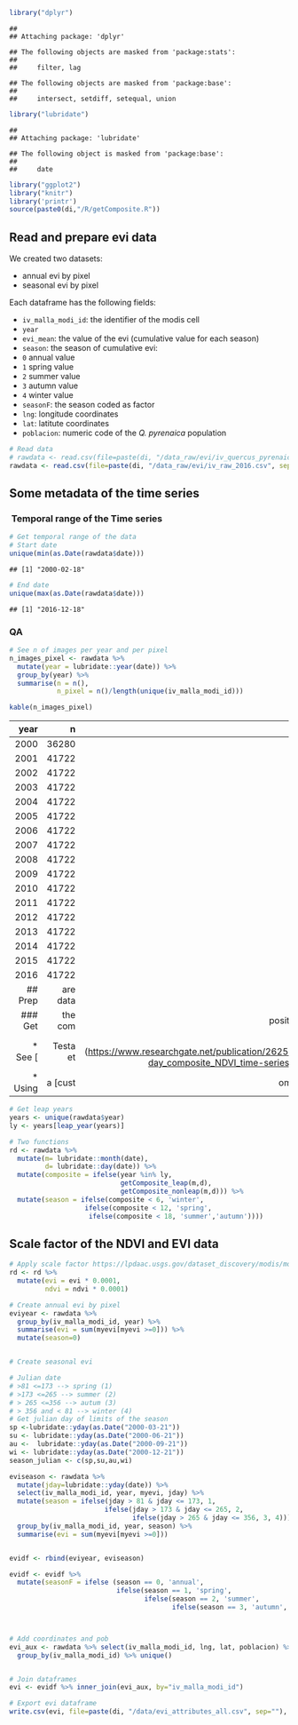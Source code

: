 ``` r
library("dplyr")
```

    ## 
    ## Attaching package: 'dplyr'

    ## The following objects are masked from 'package:stats':
    ## 
    ##     filter, lag

    ## The following objects are masked from 'package:base':
    ## 
    ##     intersect, setdiff, setequal, union

``` r
library("lubridate")
```

    ## 
    ## Attaching package: 'lubridate'

    ## The following object is masked from 'package:base':
    ## 
    ##     date

``` r
library("ggplot2")
library("knitr")
library('printr')
source(paste0(di,"/R/getComposite.R"))
```

Read and prepare evi data
-------------------------

We created two datasets:

-   annual evi by pixel
-   seasonal evi by pixel

Each dataframe has the following fields:

-   `iv_malla_modi_id`: the identifier of the modis cell
-   `year`
-   `evi_mean`: the value of the evi (cumulative value for each season)
-   `season`: the season of cumulative evi:
-   `0` annual value
-   `1` spring value
-   `2` summer value
-   `3` autumn value
-   `4` winter value
-   `seasonF`: the season coded as factor
-   `lng`: longitude coordinates
-   `lat`: latitute coordinates
-   `poblacion`: numeric code of the *Q. pyrenaica* population

``` r
# Read data
# rawdata <- read.csv(file=paste(di, "/data_raw/evi/iv_quercus_pyrenaica.csv", sep= ""), header = TRUE, sep = ',')
rawdata <- read.csv(file=paste(di, "/data_raw/evi/iv_raw_2016.csv", sep= ""), header = TRUE, sep = ',')
```

Some metadata of the time series
--------------------------------

###  Temporal range of the Time series

``` r
# Get temporal range of the data
# Start date
unique(min(as.Date(rawdata$date)))
```

    ## [1] "2000-02-18"

``` r
# End date 
unique(max(as.Date(rawdata$date)))
```

    ## [1] "2016-12-18"

### QA

``` r
# See n of images per year and per pixel 
n_images_pixel <- rawdata %>% 
  mutate(year = lubridate::year(date)) %>% 
  group_by(year) %>%
  summarise(n = n(),
            n_pixel = n()/length(unique(iv_malla_modi_id)))

kable(n_images_pixel)
```

|        year|         n|                                                                                                                                           n\_pixel|
|-----------:|---------:|--------------------------------------------------------------------------------------------------------------------------------------------------:|
|        2000|     36280|                                                                                                                                                 20|
|        2001|     41722|                                                                                                                                                 23|
|        2002|     41722|                                                                                                                                                 23|
|        2003|     41722|                                                                                                                                                 23|
|        2004|     41722|                                                                                                                                                 23|
|        2005|     41722|                                                                                                                                                 23|
|        2006|     41722|                                                                                                                                                 23|
|        2007|     41722|                                                                                                                                                 23|
|        2008|     41722|                                                                                                                                                 23|
|        2009|     41722|                                                                                                                                                 23|
|        2010|     41722|                                                                                                                                                 23|
|        2011|     41722|                                                                                                                                                 23|
|        2012|     41722|                                                                                                                                                 23|
|        2013|     41722|                                                                                                                                                 23|
|        2014|     41722|                                                                                                                                                 23|
|        2015|     41722|                                                                                                                                                 23|
|        2016|     41722|                                                                                                                                                 23|
|   \#\# Prep|  are data|                                                                                                                                                   |
|  \#\#\# Get|   the com|                                                                                                                posite of the images and the season|
|   \* See \[|  Testa et|  al. 2014\](<https://www.researchgate.net/publication/262566793_Correcting_MODIS_16-day_composite_NDVI_time-series_with_actual_acquisition_dates>)|
|    \* Using|  a \[cust|                                                                                                                  om function\](./R/getComposite.R)|

``` r
# Get leap years 
years <- unique(rawdata$year)
ly <- years[leap_year(years)]

# Two functions 
rd <- rawdata %>% 
  mutate(m= lubridate::month(date),
         d= lubridate::day(date)) %>% 
  mutate(composite = ifelse(year %in% ly, 
                            getComposite_leap(m,d),
                            getComposite_nonleap(m,d))) %>% 
  mutate(season = ifelse(composite < 6, 'winter',
                   ifelse(composite < 12, 'spring',
                    ifelse(composite < 18, 'summer','autumn'))))
```

Scale factor of the NDVI and EVI data
-------------------------------------

``` r
# Apply scale factor https://lpdaac.usgs.gov/dataset_discovery/modis/modis_products_table/mod13q1 
rd <- rd %>% 
  mutate(evi = evi * 0.0001,
         ndvi = ndvi * 0.0001) 
```

``` r
# Create annual evi by pixel 
eviyear <- rawdata %>% 
  group_by(iv_malla_modi_id, year) %>%
  summarise(evi = sum(myevi[myevi >=0])) %>%
  mutate(season=0)


# Create seasonal evi 

# Julian date 
# >81 <=173 --> spring (1)
# >173 <=265 --> summer (2)
# > 265 <=356 --> autum (3)
# > 356 and < 81 --> winter (4)
# Get julian day of limits of the season
sp <-lubridate::yday(as.Date("2000-03-21"))
su <- lubridate::yday(as.Date("2000-06-21"))
au <-  lubridate::yday(as.Date("2000-09-21"))
wi <- lubridate::yday(as.Date("2000-12-21"))
season_julian <- c(sp,su,au,wi)

eviseason <- rawdata %>%
  mutate(jday=lubridate::yday(date)) %>%
  select(iv_malla_modi_id, year, myevi, jday) %>% 
  mutate(season = ifelse(jday > 81 & jday <= 173, 1,
                        ifelse(jday > 173 & jday <= 265, 2, 
                               ifelse(jday > 265 & jday <= 356, 3, 4)))) %>%
  group_by(iv_malla_modi_id, year, season) %>%
  summarise(evi = sum(myevi[myevi >=0]))


evidf <- rbind(eviyear, eviseason)

evidf <- evidf %>% 
  mutate(seasonF = ifelse (season == 0, 'annual',
                           ifelse(season == 1, 'spring',
                                  ifelse(season == 2, 'summer',
                                         ifelse(season == 3, 'autumn', 'winter')))))



# Add coordinates and pob 
evi_aux <- rawdata %>% select(iv_malla_modi_id, lng, lat, poblacion) %>%
  group_by(iv_malla_modi_id) %>% unique()


# Join dataframes 
evi <- evidf %>% inner_join(evi_aux, by="iv_malla_modi_id") 

# Export evi dataframe
write.csv(evi, file=paste(di, "/data/evi_attributes_all.csv", sep=""), row.names = FALSE)
```

